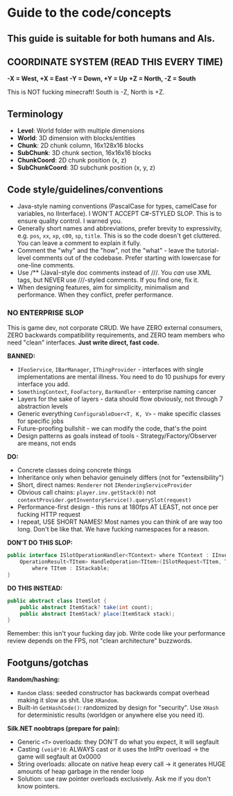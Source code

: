 # Guide to the code/concepts

## This guide is suitable for both humans and AIs.

## COORDINATE SYSTEM (READ THIS EVERY TIME)
**-X = West, +X = East**
**-Y = Down, +Y = Up**
**+Z = North, -Z = South**

This is NOT fucking minecraft! South is -Z, North is +Z.

## Terminology
- **Level**: World folder with multiple dimensions
- **World**: 3D dimension with blocks/entities
- **Chunk**: 2D chunk column, 16x128x16 blocks
- **SubChunk**: 3D chunk section, 16x16x16 blocks
- **ChunkCoord**: 2D chunk position (x, z)
- **SubChunkCoord**: 3D subchunk position (x, y, z)


## Code style/guidelines/conventions
- Java-style naming conventions (PascalCase for types, camelCase for variables, no IInterface). I WON'T ACCEPT C#-STYLED SLOP. This is to ensure quality control. I warned you.
- Generally short names and abbreviations, prefer brevity to expressivity, e.g. `pos`, `xx`, `xp`, `c00`, `sp`, `title`. This is so the code doesn't get cluttered. You can leave a comment to explain it fully.
- Comment the "why" and the "how", not the "what" - leave the tutorial-level comments out of the codebase. Prefer starting with lowercase for one-line comments.
- Use /** (Java)-style doc comments instead of ///. You *can* use XML tags, but NEVER use ///-styled comments. If you find one, fix it.
- When designing features, aim for simplicity, minimalism and performance. When they conflict, prefer performance.

### NO ENTERPRISE SLOP

This is game dev, not corporate CRUD. We have ZERO external consumers, ZERO backwards compatibility requirements, and ZERO team members who need "clean" interfaces. **Just write direct, fast code.**

**BANNED:**
- `IFooService`, `IBarManager`, `IThingProvider` - interfaces with single implementations are mental illness. You need to do 10 pushups for every interface you add.
- `SomethingContext`, `FooFactory`, `BarHandler` - enterprise naming cancer
- Layers for the sake of layers - data should flow obviously, not through 7 abstraction levels
- Generic everything `ConfigurableDoer<T, K, V>` - make specific classes for specific jobs
- Future-proofing bullshit - we can modify the code, that's the point
- Design patterns as goals instead of tools - Strategy/Factory/Observer are means, not ends

**DO:**
- Concrete classes doing concrete things
- Inheritance only when behavior genuinely differs (not for "extensibility")
- Short, direct names: `Renderer` not `IRenderingServiceProvider`
- Obvious call chains: `player.inv.getStack(0)` not `contextProvider.getInventoryService().querySlot(request)`
- Performance-first design - this runs at 180fps AT LEAST, not once per fucking HTTP request
- I repeat, USE SHORT NAMES! Most names you can think of are way too long. Don't be like that. We have fucking namespaces for a reason.

**DON'T DO THIS SLOP:**
```csharp
public interface ISlotOperationHandler<TContext> where TContext : IInventoryContext {
    OperationResult<TItem> HandleOperation<TItem>(ISlotRequest<TItem, TContext> request)
        where TItem : IStackable;
}
```

**DO THIS INSTEAD:**
```csharp
public abstract class ItemSlot {
    public abstract ItemStack? take(int count);
    public abstract ItemStack? place(ItemStack stack);
}
```

Remember: this isn't your fucking day job. Write code like your performance review depends on the FPS, not "clean architecture" buzzwords.


## Footguns/gotchas

**Random/hashing:**
- `Random` class: seeded constructor has backwards compat overhead making it slow as shit. Use `XRandom`.
- Built-in `GetHashCode()`: randomized by design for "security". Use `XHash` for deterministic results (worldgen or anywhere else you need it).

**Silk.NET noobtraps (prepare for pain):**
- Generic `<T>` overloads: they DON'T do what you expect, it will segfault
- Casting `(void*)0`: ALWAYS cast or it uses the IntPtr overload → the game will segfault at 0x0000
- String overloads: allocate on native heap every call → it generates HUGE amounts of heap garbage in the render loop
- Solution: use raw pointer overloads exclusively. Ask me if you don't know pointers.
